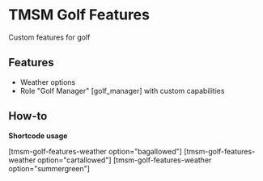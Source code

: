 TMSM Golf Features
==================

Custom features for golf

Features
--------

* Weather options
* Role "Golf Manager" [golf_manager] with custom capabilities

How-to
------

**Shortcode usage**

[tmsm-golf-features-weather option="bagallowed"]
[tmsm-golf-features-weather option="cartallowed"]
[tmsm-golf-features-weather option="summergreen"]